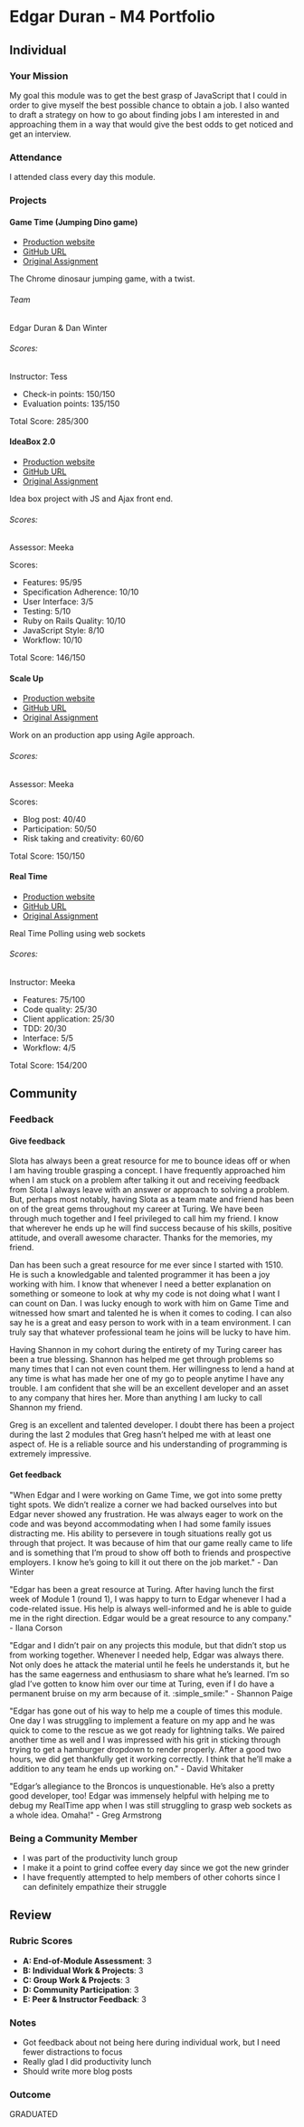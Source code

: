 # Edgar Duran - M4 Portfolio

## Individual

### Your Mission

My goal this module was to get the best grasp of JavaScript that I could in order to give myself the best possible chance to obtain a job.
I also wanted to draft a strategy on how to go about finding jobs I am interested in and approaching them in a way that would give the best odds to get noticed and get an interview.

### Attendance

I attended class every day this module.

### Projects

#### Game Time (Jumping Dino game)

* [Production website](http://danjwinter.github.io/game-time-t-rex/)
* [GitHub URL](https://github.com/edgarduran/game-time-t-rex)
* [Original Assignment](https://github.com/turingschool/lesson_plans/blob/master/ruby_04-apis_and_scalability/gametime_project.markdown)

The Chrome dinosaur jumping game, with a twist.

###### Team
Edgar Duran & Dan Winter

###### Scores:
Instructor: Tess

* Check-in points: 150/150
* Evaluation points: 135/150

Total Score: 285/300

#### IdeaBox 2.0

* [Production website](edgars-ideabox.herokuapp.com)
* [GitHub URL](https://github.com/edgarduran/ideabox-2.0)
* [Original Assignment](https://github.com/turingschool/curriculum/blob/master/source/projects/revenge_of_idea_box.markdown)

Idea box project with JS and Ajax front end.

###### Scores:
Assessor: Meeka

Scores:
* Features: 95/95
* Specification Adherence: 10/10
* User Interface: 3/5
* Testing: 5/10
* Ruby on Rails Quality: 10/10
* JavaScript Style: 8/10
* Workflow: 10/10

Total Score: 146/150

#### Scale Up

* [Production website](lookingforme.herokuapp.com)
* [GitHub URL](https://github.com/LookingForMe/lookingfor)
* [Original Assignment](https://github.com/turingschool/curriculum/blob/master/source/projects/the_scale_up.markdown)

Work on an production app using Agile approach.

###### Scores:
Assessor: Meeka

Scores:
* Blog post: 40/40
* Participation: 50/50
* Risk taking and creativity: 60/60

Total Score: 150/150

#### Real Time

* [Production website](edgars-real-time.herokuapp.com)
* [GitHub URL](https://github.com/edgarduran/real-time)
* [Original Assignment](https://github.com/turingschool/curriculum/blob/master/source/projects/real_time.markdown)

Real Time Polling using web sockets

###### Scores:

Instructor: Meeka

* Features: 75/100
* Code quality: 25/30
* Client application: 25/30
* TDD: 20/30
* Interface: 5/5
* Workflow: 4/5

Total Score: 154/200

## Community

### Feedback

#### Give feedback

Slota has always been a great resource for me to bounce ideas off or when I am having trouble grasping a concept. I have frequently approached him when I am stuck on a problem after talking it out and receiving feedback from Slota I always leave with an answer or approach to solving a problem. But, perhaps most notably, having Slota as a team mate and friend has been on of the great gems throughout my career at Turing. We have been through much together and I feel privileged to call him my friend. I know that wherever he ends up he will find success because of his skills, positive attitude, and overall awesome character. Thanks for the memories, my friend.

Dan has been such a great resource for me ever since I started with 1510. He is such a knowledgable and talented programmer it has been a joy working with him. I know that whenever I need a better explanation on something or someone to look at why my code is not doing what I want I can count on Dan. I was lucky enough to work with him on Game Time and witnessed how smart and talented he is when it comes to coding. I can also say he is a great and easy person to work with in a team environment.  I can truly say that whatever professional team he joins will be lucky to have him.

Having Shannon in my cohort during the entirety of my Turing career has been a true blessing. Shannon has helped me get through problems so many times that I can not even count them. Her willingness to lend a hand at any time is what has made her one of my go to people anytime I have any trouble. I am confident that she will be an excellent developer and an asset to any company that hires her. More than anything I am lucky to call Shannon my friend.

Greg is an excellent and talented developer. I doubt there has been a project during the last 2 modules that Greg hasn’t helped me with at least one aspect of. He is a reliable source and his understanding of programming is extremely impressive.


#### Get feedback

"When Edgar and I were working on Game Time, we got into some pretty tight spots. We didn’t realize a corner we had backed ourselves into but Edgar never showed any frustration. He was always eager to work on the code and was beyond accommodating when I had some family issues distracting me. His ability to persevere in tough situations really got us through that project. It was because of him that our game really came to life and is something that I’m proud to show off both to friends and prospective employers. I know he’s going to kill it out there on the job market." - Dan Winter

"Edgar has been a great resource at Turing. After having lunch the first week of Module 1 (round 1), I was happy to turn to Edgar whenever I had a code-related issue. His help is always well-informed and he is able to guide me in the right direction. Edgar would be a great resource to any company." - Ilana Corson

"Edgar and I didn’t pair on any projects this module, but that didn’t stop us from working together. Whenever I needed help, Edgar was always there. Not only does he attack the material until he feels he understands it, but he has the same eagerness and enthusiasm to share what he’s learned. I’m so glad I’ve gotten to know him over our time at Turing, even if I do have a permanent bruise on my arm because of it. :simple_smile:" - Shannon Paige

"Edgar has gone out of his way to help me a couple of times this module.  One day I was struggling to implement a feature on my app and he was quick to come to the rescue as we got ready for lightning talks.  We paired another time as well and I was impressed with his grit in sticking through trying to get a hamburger dropdown to render properly.  After a good two hours, we did get thankfully get it working correctly.  I think that he’ll make a addition to any team he ends up working on." - David Whitaker

"Edgar’s allegiance to the Broncos is unquestionable. He’s also a pretty good developer, too! Edgar was immensely helpful with helping me to debug my RealTime app when I was still struggling to grasp web sockets as a whole idea. Omaha!" - Greg Armstrong

### Being a Community Member

- I was part of the productivity lunch group
- I make it a point to grind coffee every day since we got the new grinder
- I have frequently attempted to help members of other cohorts since I can definitely empathize their struggle


## Review

### Rubric Scores

* **A: End-of-Module Assessment**: 3
* **B: Individual Work & Projects**: 3
* **C: Group Work & Projects**: 3
* **D: Community Participation**: 3
* **E: Peer & Instructor Feedback**: 3

### Notes

* Got feedback about not being here during individual work, but I need fewer
distractions to focus
* Really glad I did productivity lunch
* Should write more blog posts

### Outcome

GRADUATED
